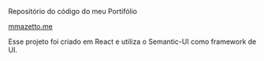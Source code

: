 Repositório do código do meu Portifólio

[mmazetto.me](http://mmazetto.me)

Esse projeto foi criado em React e utiliza o Semantic-UI como framework de UI.